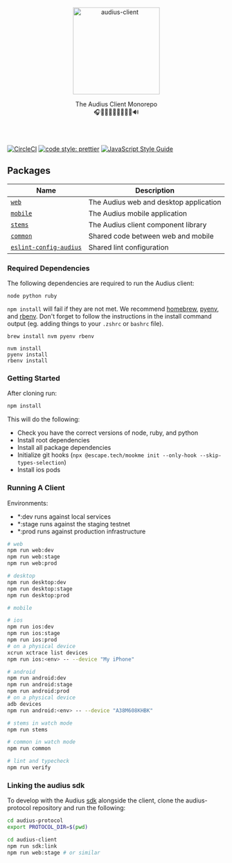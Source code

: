 <p align="center">
  <br/>
  <a target="_blank" href="https://audius.co">
    <img src="https://user-images.githubusercontent.com/2731362/90302695-e5ae8a00-de5c-11ea-88b5-24c1408affc6.png" alt="audius-client" width="200">
  </a>
  <br/>

  <p align="center">
    The Audius Client Monorepo
    <br/>
    🎧🎸🎹🤘🎶🥁🎷🎻🎤🔊
  </p>
</p>

<br/>
<br/>

[![CircleCI](https://circleci.com/gh/AudiusProject/audius-client.svg?style=svg)](https://circleci.com/gh/AudiusProject/audius-client)
[![code style: prettier](https://img.shields.io/badge/code_style-prettier-ff69b4.svg?style=flat-square)](https://github.com/prettier/prettier)
[![JavaScript Style Guide](https://img.shields.io/badge/code_style-standard-brightgreen.svg)](https://standardjs.com)

## Packages

| Name                                                      | Description                            |
| --------------------------------------------------------- | -------------------------------------- |
| [`web`](./packages/web)                                   | The Audius web and desktop application |
| [`mobile`](./packages/mobile)                             | The Audius mobile application          |
| [`stems`](./packages/stems)                               | The Audius client component library    |
| [`common`](./packages/common)                             | Shared code between web and mobile     |
| [`eslint-config-audius`](./packages/eslint-config-audius) | Shared lint configuration              |

### Required Dependencies

The following dependencies are required to run the Audius client:

```
node python ruby
```

`npm install` will fail if they are not met. We recommend [homebrew](https://brew.sh/), [pyenv](https://github.com/pyenv/pyenv), and [rbenv](https://github.com/rbenv/rbenv). Don't forget to follow the instructions in the install command output (eg. adding things to your `.zshrc` or `bashrc` file).

```
brew install nvm pyenv rbenv

nvm install
pyenv install
rbenv install
```

### Getting Started

After cloning run:

```bash
npm install
```

This will do the following:

- Check you have the correct versions of node, ruby, and python
- Install root dependencies
- Install all package dependencies
- Initialize git hooks (`npx @escape.tech/mookme init --only-hook --skip-types-selection`)
- Install ios pods

### Running A Client

Environments:

- \*:dev runs against local services
- \*:stage runs against the staging testnet
- \*:prod runs against production infrastructure

```bash
# web
npm run web:dev
npm run web:stage
npm run web:prod

# desktop
npm run desktop:dev
npm run desktop:stage
npm run desktop:prod

# mobile

# ios
npm run ios:dev
npm run ios:stage
npm run ios:prod
# on a physical device
xcrun xctrace list devices
npm run ios:<env> -- --device "My iPhone"

# android
npm run android:dev
npm run android:stage
npm run android:prod
# on a physical device
adb devices
npm run android:<env> -- --device "A38M608KHBK"

# stems in watch mode
npm run stems

# common in watch mode
npm run common

# lint and typecheck
npm run verify
```

### Linking the audius sdk

To develop with the Audius [sdk](https://github.com/AudiusProject/audius-protocol/tree/main/libs) alongside the client, clone the audius-protocol repository and run the following:

```bash
cd audius-protocol
export PROTOCOL_DIR=$(pwd)
```

```bash
cd audius-client
npm run sdk:link
npm run web:stage # or similar
```
